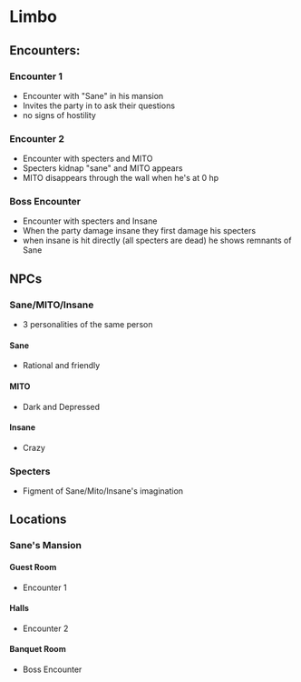 # Limbo
## Encounters:
### Encounter 1
- Encounter with "Sane" in his mansion
- Invites the party in to ask their questions
- no signs of hostility
### Encounter 2
- Encounter with specters and MITO
- Specters kidnap "sane" and MITO appears
- MITO disappears through the wall when he's at 0 hp
### Boss Encounter
- Encounter with specters and Insane
- When the party damage insane they first damage his specters
- when insane is hit directly (all specters are dead) he shows remnants of Sane
## NPCs
### Sane/MITO/Insane
- 3 personalities of the same person
#### Sane
- Rational and friendly
#### MITO
- Dark and Depressed
#### Insane
- Crazy
### Specters
- Figment of Sane/Mito/Insane's imagination
## Locations
### Sane's Mansion
#### Guest Room
- Encounter 1
#### Halls
- Encounter 2
#### Banquet Room
- Boss Encounter
